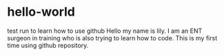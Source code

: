 # hello-world
test run to learn how to use github
Hello my name is lily. I am an ENT surgeon in training who is also trying to learn how to code. This is my first time using github repository. 

